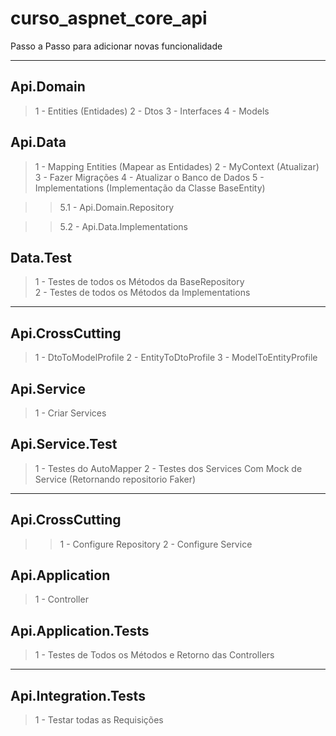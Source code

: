 # curso_aspnet_core_api

Passo a Passo para adicionar novas funcionalidade

---

## Api.Domain

> 1 - Entities (Entidades)
> 2 - Dtos
> 3 - Interfaces
> 4 - Models
	
## Api.Data

> 1 - Mapping Entities (Mapear as Entidades)
> 2 - MyContext (Atualizar)
> 3 - Fazer Migrações
> 4 - Atualizar o Banco de Dados
> 5 - Implementations (Implementação da Classe BaseEntity)

>> 5.1 - Api.Domain.Repository

>> 5.2 - Api.Data.Implementations

## Data.Test
> 1 - Testes de todos os Métodos da BaseRepository	
> 2 - Testes de todos os Métodos da Implementations

---

## Api.CrossCutting

> 1 - DtoToModelProfile
> 2 - EntityToDtoProfile
> 3 - ModelToEntityProfile
 	
## Api.Service

> 1 - Criar Services

## Api.Service.Test
> 1 - Testes do AutoMapper
> 2 - Testes dos Services Com Mock de Service (Retornando repositorio Faker)	

---
	
## Api.CrossCutting
>>1 - Configure Repository
>>2 - Configure Service

## Api.Application

> 1 - Controller

## Api.Application.Tests

> 1 - Testes de Todos os Métodos e Retorno das Controllers

---

## Api.Integration.Tests
> 1 - Testar todas as Requisições		

